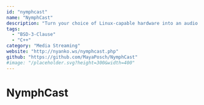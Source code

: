 ```yaml
---
id: "nymphcast"
name: "NymphCast"
description: "Turn your choice of Linux-capable hardware into an audio and video source for a television or powered speakers (alternative to Chromecast)."
tags:
  - "BSD-3-Clause"
  - "C++"
category: "Media Streaming"
website: "http://nyanko.ws/nymphcast.php"
github: "https://github.com/MayaPosch/NymphCast"
#image: "/placeholder.svg?height=300&width=400"
---
```


# NymphCast
